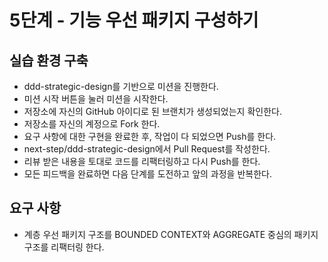 # 5단계 - 기능 우선 패키지 구성하기

## 실습 환경 구축
* ddd-strategic-design를 기반으로 미션을 진행한다.
* 미션 시작 버튼을 눌러 미션을 시작한다.
* 저장소에 자신의 GitHub 아이디로 된 브랜치가 생성되었는지 확인한다.
* 저장소를 자신의 계정으로 Fork 한다.
* 요구 사항에 대한 구현을 완료한 후, 작업이 다 되었으면 Push를 한다.
* next-step/ddd-strategic-design에서 Pull Request를 작성한다.
* 리뷰 받은 내용을 토대로 코드를 리팩터링하고 다시 Push를 한다.
* 모든 피드백을 완료하면 다음 단계를 도전하고 앞의 과정을 반복한다.

## 요구 사항
* 계층 우선 패키지 구조를 BOUNDED CONTEXT와 AGGREGATE 중심의 패키지 구조를 리팩터링 한다.
